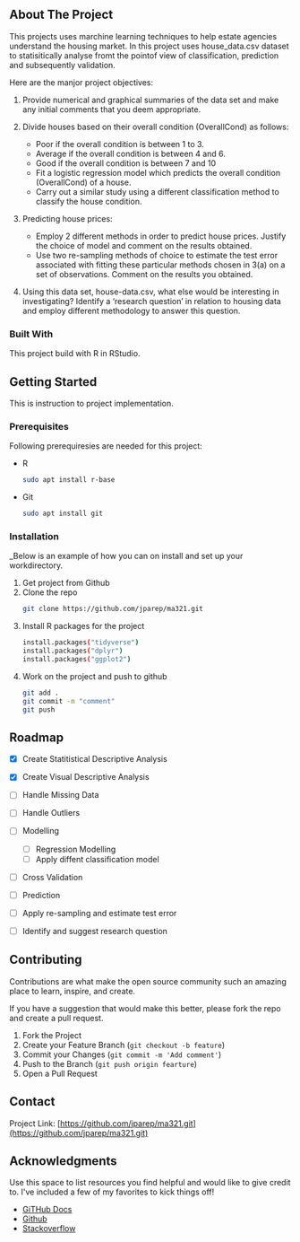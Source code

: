 <!-- ABOUT THE PROJECT -->
## About The Project

This projects uses marchine learning techniques to help estate agencies understand the housing market.
In this project uses house_data.csv dataset to statisitically analyse fromt the pointof view of classification, prediction and subsequently validation.

Here are the manjor project objectives:
1.  Provide numerical and graphical summaries of the data set and make any initial comments
that you deem appropriate.
2.  Divide houses based on their overall condition (OverallCond) as follows:
    - Poor if the overall condition is between 1 to 3.
    - Average if the overall condition is between 4 and 6.
    - Good if the overall condition is between 7 and 10
    - Fit a logistic regression model which predicts the overall condition (OverallCond) of a
house.
    - Carry out a similar study using a different classification method to
classify the house condition.

3. Predicting house prices:
    -  Employ 2 different methods in order to predict house prices. Justify the
choice of model and comment on the results obtained.
    - Use two re-sampling methods of choice to estimate the test error associated with
fitting these particular methods chosen in 3(a) on a set of observations. Comment on
the results you obtained.

4. Using this data set, house-data.csv, what else would be interesting in investigating? Identify
a ‘research question’ in relation to housing data and employ different methodology to answer this question. 


### Built With

This project build with R in RStudio.


<!-- GETTING STARTED -->
## Getting Started

This is instruction to project implementation.

### Prerequisites

Following prerequiresies are needed for this project:
* R
  ```sh
  sudo apt install r-base
  ```
* Git
  ```sh
  sudo apt install git
  ```

### Installation

_Below is an example of how you can on install and set up your workdirectory.

1. Get project from Github
2. Clone the repo
   ```sh
   git clone https://github.com/jparep/ma321.git
   ```
3. Install R packages for the project
   ```sh
   install.packages("tidyverse")
   install.packages("dplyr")
   install.packages("ggplot2")
   ```
4. Work on the project and push to github
   ```sh
   git add .
   git commit -m "comment"
   git push
   ```
   
<!-- ROADMAP -->
## Roadmap

- [x] Create Statitistical Descriptive Analysis
- [x] Create Visual Descriptive Analysis
- [ ] Handle Missing Data
- [ ] Handle Outliers
- [ ] Modelling
    - [ ] Regression Modelling
    - [ ] Apply diffent classification model

- [ ] Cross Validation
- [ ] Prediction
- [ ] Apply re-sampling and estimate test error
- [ ] Identify and suggest research question


<!-- CONTRIBUTING -->
## Contributing

Contributions are what make the open source community such an amazing place to learn, inspire, and create.

If you have a suggestion that would make this better, please fork the repo and create a pull request.

1. Fork the Project
2. Create your Feature Branch (`git checkout -b feature`)
3. Commit your Changes (`git commit -m 'Add comment'`)
4. Push to the Branch (`git push origin fearture`)
5. Open a Pull Request


<!-- CONTACT -->
## Contact

Project Link: [https://github.com/jparep/ma321.git](https://github.com/jparep/ma321.git)



<!-- ACKNOWLEDGMENTS -->
## Acknowledgments

Use this space to list resources you find helpful and would like to give credit to. I've included a few of my favorites to kick things off!

* [GiTHub Docs](https://docs.github.com/)
* [Github](https://github.com/)
* [Stackoverflow](https://stackoverflow.com/)

